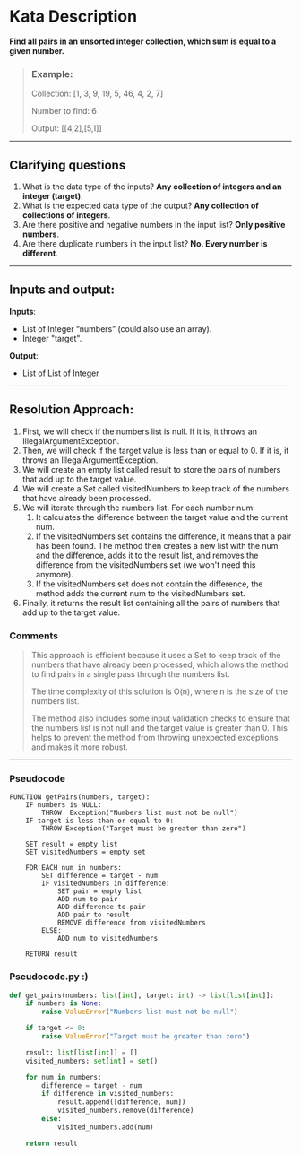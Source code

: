 # Kata Description

**Find all pairs in an unsorted integer collection, which sum is equal to a given number.**

> ### Example:
>
> Collection: [1, 3, 9, 19, 5, 46, 4, 2, 7]
>
> Number to find: 6
>
> Output: [[4,2],[5,1]]

---

## Clarifying questions

1. What is the data type of the inputs? **Any collection of integers and an integer (target)**.
2. What is the expected data type of the output? **Any collection of collections of integers**.
2. Are there positive and negative numbers in the input list? **Only positive numbers**.
2. Are there duplicate numbers in the input list? **No. Every number is different**.

---

## Inputs and output:

**Inputs**:

- List of Integer “numbers” (could also use an array).
- Integer "target".

**Output**:

- List of List of Integer

---

## Resolution Approach:

1. First, we will check if the numbers list is null. If it is, it throws an IllegalArgumentException.
2. Then, we will check if the target value is less than or equal to 0. If it is, it throws an IllegalArgumentException.
3. We will create an empty list called result to store the pairs of numbers that add up to the target value.
4. We will create a Set called visitedNumbers to keep track of the numbers that have already been processed.
5. We will iterate through the numbers list. For each number num:
    1. It calculates the difference between the target value and the current num.
    2. If the visitedNumbers set contains the difference, it means that a pair has been found.
       The method then creates a new list with the num and the difference, adds it to the result list, and removes the
       difference from the visitedNumbers set (we won't need this anymore).
    3. If the visitedNumbers set does not contain the difference, the method adds the current num to the visitedNumbers
       set.
6. Finally, it returns the result list containing all the pairs of numbers that add up to the target value.

### Comments

> This approach is efficient because it uses a Set to keep track of the numbers that have already been processed, which
> allows the method to find pairs in a single pass through the numbers list.
>
> The time complexity of this solution is O(n), where n is the size of the numbers list.
>
> The method also includes some input validation checks to ensure that the numbers list is not null and the target value
> is greater than 0.
> This helps to prevent the method from throwing unexpected exceptions and makes it more robust.

---

### Pseudocode

```pseudocode
FUNCTION getPairs(numbers, target):
    IF numbers is NULL:
        THROW  Exception("Numbers list must not be null")
    IF target is less than or equal to 0:
        THROW Exception("Target must be greater than zero")
    
    SET result = empty list
    SET visitedNumbers = empty set
    
    FOR EACH num in numbers:
        SET difference = target - num
        IF visitedNumbers in difference:
            SET pair = empty list
            ADD num to pair
            ADD difference to pair
            ADD pair to result
            REMOVE difference from visitedNumbers
        ELSE:
            ADD num to visitedNumbers
    
    RETURN result
```

### Pseudocode.py :)

```python
def get_pairs(numbers: list[int], target: int) -> list[list[int]]:
    if numbers is None:
        raise ValueError("Numbers list must not be null")

    if target <= 0:
        raise ValueError("Target must be greater than zero")

    result: list[list[int]] = []
    visited_numbers: set[int] = set()

    for num in numbers:
        difference = target - num
        if difference in visited_numbers:
            result.append([difference, num])
            visited_numbers.remove(difference)
        else:
            visited_numbers.add(num)

    return result
```

